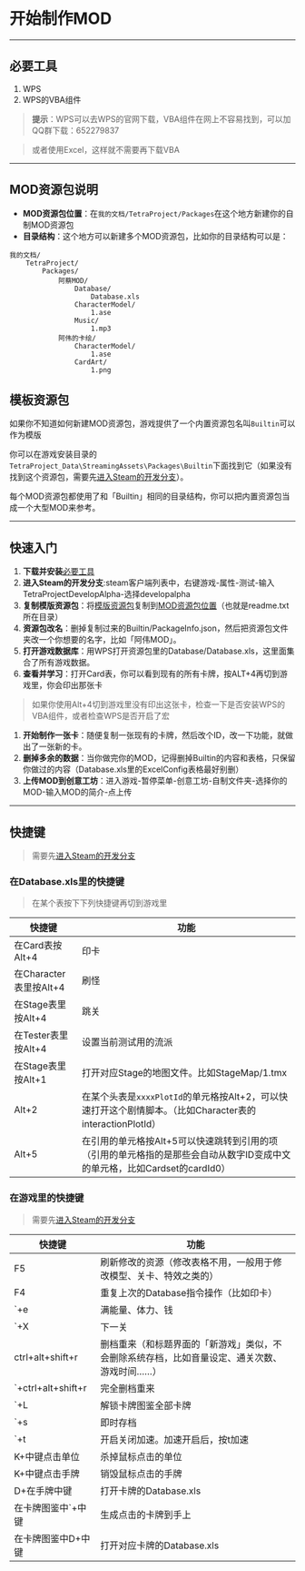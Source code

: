 # 开始制作MOD

---------
<a name="Tools"></a>

## 必要工具
1. WPS
1. WPS的VBA组件

> **提示**：WPS可以去WPS的官网下载，VBA组件在网上不容易找到，可以加QQ群下载：652279837

> 或者使用Excel，这样就不需要再下载VBA

---------

<a name="UserModFolder"></a>
## MOD资源包说明
- **MOD资源包位置**：在`我的文档/TetraProject/Packages`在这个地方新建你的自制MOD资源包
- **目录结构**：这个地方可以新建多个MOD资源包，比如你的目录结构可以是：
```
我的文档/
	TetraProject/
		Packages/
			阿蔡MOD/
				Database/
					Database.xls
				CharacterModel/
					1.ase
				Music/
					1.mp3		
			阿伟的卡绘/
				CharacterModel/
					1.ase
				CardArt/
					1.png
```



<a name="TemplatePackage"></a>

## 模板资源包
如果你不知道如何新建MOD资源包，游戏提供了一个内置资源包名叫`Builtin`可以作为模版

你可以在游戏安装目录的`TetraProject_Data\StreamingAssets\Packages\Builtin`下面找到它（如果没有找到这个资源包，需要先[进入Steam的开发分支](#EnterDevBranch)）。

每个MOD资源包都使用了和「Builtin」相同的目录结构，你可以把内置资源包当成一个大型MOD来参考。

---------
<a name="EnterDevBranch"></a>

## 快速入门
1. **下载并安装**[必要工具](#Tools)
1. **进入Steam的开发分支**:steam客户端列表中，右键游戏-属性-测试-输入TetraProjectDevelopAlpha-选择developalpha
1. **复制模版资源包**：将[模版资源包](#TemplatePackage)复制到[MOD资源包位置](#UserModFolder)（也就是readme.txt所在目录）
1. **资源包改名**：删掉复制过来的Builtin/PackageInfo.json，然后把资源包文件夹改一个你想要的名字，比如「阿伟MOD」。
1. **打开游戏数据库**：用WPS打开资源包里的Database/Database.xls，这里面集合了所有游戏数据。
1. **查看并学习**：打开Card表，你可以看到现有的所有卡牌，按ALT+4再切到游戏里，你会印出那张卡
> 如果你使用Alt+4切到游戏里没有印出这张卡，检查一下是否安装WPS的VBA组件，或者检查WPS是否开启了宏
1. **开始制作一张卡**：随便复制一张现有的卡牌，然后改个ID，改一下功能，就做出了一张新的卡。
1. **删掉多余的数据**：当你做完你的MOD，记得删掉Builtin的内容和表格，只保留你做过的内容（Database.xls里的ExcelConfig表格最好别删）
1. **上传MOD到创意工坊**：进入游戏-暂停菜单-创意工坊-自制文件夹-选择你的MOD-输入MOD的简介-点上传

---------

## 快捷键

> 需要先[进入Steam的开发分支](#EnterDevBranch)

### 在Database.xls里的快捷键
> 在某个表按下下列快捷键再切到游戏里

快捷键|功能
---|---
在Card表按Alt+4|印卡
在Character表里按Alt+4|刷怪
在Stage表里按Alt+4|跳关
在Tester表里按Alt+4|设置当前测试用的流派
在Stage表里按Alt+1|打开对应Stage的地图文件。比如StageMap/1.tmx
Alt+2|在某个头表是`xxxxPlotId`的单元格按Alt+2，可以快速打开这个剧情脚本。（比如Character表的interactionPlotId）
Alt+5|在引用的单元格按Alt+5可以快速跳转到引用的项（引用的单元格指的是那些会自动从数字ID变成中文的单元格，比如Cardset的cardId0）
		



### 在游戏里的快捷键
> 需要先[进入Steam的开发分支](#EnterDevBranch)

快捷键|功能
---|---
F5|刷新修改的资源（修改表格不用，一般用于修改模型、关卡、特效之类的）
F4|重复上次的Database指令操作（比如印卡）
`+e|满能量、体力、钱
`+X|下一关
ctrl+alt+shift+r|删档重来（和标题界面的「新游戏」类似，不会删除系统存档，比如音量设定、通关次数、游戏时间……）
`+ctrl+alt+shift+r|完全删档重来
`+L|解锁卡牌图鉴全部卡牌
`+s|即时存档
`+t|开启关闭加速。加速开启后，按t加速
K+中键点击单位|杀掉鼠标点击的单位
K+中键点击手牌|销毁鼠标点击的手牌
D+在手牌中键|打开卡牌的Database.xls
在卡牌图鉴中`+中键|生成点击的卡牌到手上
在卡牌图鉴中D+中键|打开对应卡牌的Database.xls

